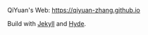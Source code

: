 QiYuan's Web: https://qiyuan-zhang.github.io

Build with [Jekyll](http://jekyllrb.com) and [Hyde](http://hyde.getpoole.com).
